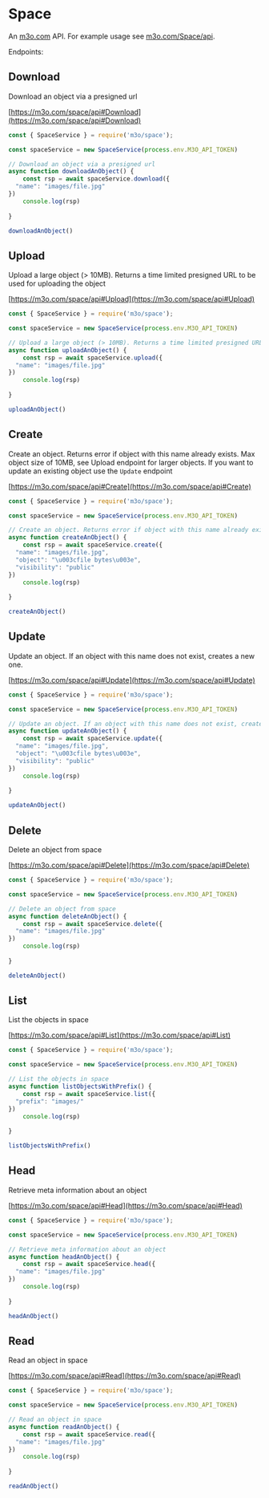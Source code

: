 # Space

An [m3o.com](https://m3o.com) API. For example usage see [m3o.com/Space/api](https://m3o.com/Space/api).

Endpoints:

## Download

Download an object via a presigned url


[https://m3o.com/space/api#Download](https://m3o.com/space/api#Download)

```js
const { SpaceService } = require('m3o/space');

const spaceService = new SpaceService(process.env.M3O_API_TOKEN)

// Download an object via a presigned url
async function downloadAnObject() {
	const rsp = await spaceService.download({
  "name": "images/file.jpg"
})
	console.log(rsp)
	
}

downloadAnObject()
```
## Upload

Upload a large object (> 10MB). Returns a time limited presigned URL to be used for uploading the object


[https://m3o.com/space/api#Upload](https://m3o.com/space/api#Upload)

```js
const { SpaceService } = require('m3o/space');

const spaceService = new SpaceService(process.env.M3O_API_TOKEN)

// Upload a large object (> 10MB). Returns a time limited presigned URL to be used for uploading the object
async function uploadAnObject() {
	const rsp = await spaceService.upload({
  "name": "images/file.jpg"
})
	console.log(rsp)
	
}

uploadAnObject()
```
## Create

Create an object. Returns error if object with this name already exists. Max object size of 10MB, see Upload endpoint for larger objects. If you want to update an existing object use the `Update` endpoint


[https://m3o.com/space/api#Create](https://m3o.com/space/api#Create)

```js
const { SpaceService } = require('m3o/space');

const spaceService = new SpaceService(process.env.M3O_API_TOKEN)

// Create an object. Returns error if object with this name already exists. Max object size of 10MB, see Upload endpoint for larger objects. If you want to update an existing object use the `Update` endpoint
async function createAnObject() {
	const rsp = await spaceService.create({
  "name": "images/file.jpg",
  "object": "\u003cfile bytes\u003e",
  "visibility": "public"
})
	console.log(rsp)
	
}

createAnObject()
```
## Update

Update an object. If an object with this name does not exist, creates a new one.


[https://m3o.com/space/api#Update](https://m3o.com/space/api#Update)

```js
const { SpaceService } = require('m3o/space');

const spaceService = new SpaceService(process.env.M3O_API_TOKEN)

// Update an object. If an object with this name does not exist, creates a new one.
async function updateAnObject() {
	const rsp = await spaceService.update({
  "name": "images/file.jpg",
  "object": "\u003cfile bytes\u003e",
  "visibility": "public"
})
	console.log(rsp)
	
}

updateAnObject()
```
## Delete

Delete an object from space


[https://m3o.com/space/api#Delete](https://m3o.com/space/api#Delete)

```js
const { SpaceService } = require('m3o/space');

const spaceService = new SpaceService(process.env.M3O_API_TOKEN)

// Delete an object from space
async function deleteAnObject() {
	const rsp = await spaceService.delete({
  "name": "images/file.jpg"
})
	console.log(rsp)
	
}

deleteAnObject()
```
## List

List the objects in space


[https://m3o.com/space/api#List](https://m3o.com/space/api#List)

```js
const { SpaceService } = require('m3o/space');

const spaceService = new SpaceService(process.env.M3O_API_TOKEN)

// List the objects in space
async function listObjectsWithPrefix() {
	const rsp = await spaceService.list({
  "prefix": "images/"
})
	console.log(rsp)
	
}

listObjectsWithPrefix()
```
## Head

Retrieve meta information about an object


[https://m3o.com/space/api#Head](https://m3o.com/space/api#Head)

```js
const { SpaceService } = require('m3o/space');

const spaceService = new SpaceService(process.env.M3O_API_TOKEN)

// Retrieve meta information about an object
async function headAnObject() {
	const rsp = await spaceService.head({
  "name": "images/file.jpg"
})
	console.log(rsp)
	
}

headAnObject()
```
## Read

Read an object in space


[https://m3o.com/space/api#Read](https://m3o.com/space/api#Read)

```js
const { SpaceService } = require('m3o/space');

const spaceService = new SpaceService(process.env.M3O_API_TOKEN)

// Read an object in space
async function readAnObject() {
	const rsp = await spaceService.read({
  "name": "images/file.jpg"
})
	console.log(rsp)
	
}

readAnObject()
```
